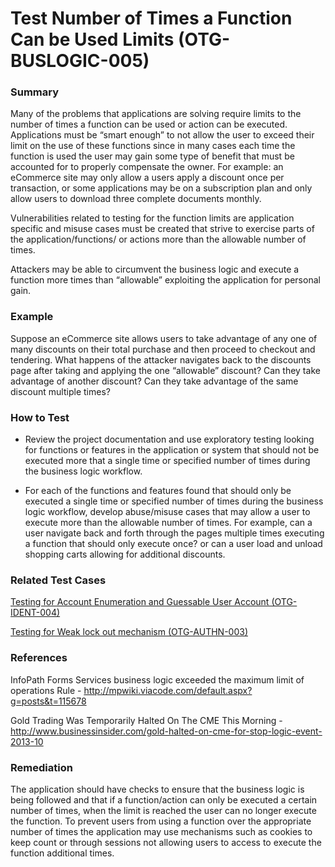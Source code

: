 # Test Number of Times a Function Can be Used Limits (OTG-BUSLOGIC-005)


### Summary

Many of the problems that applications are solving require limits to the number of times a function can be used or action can be executed. Applications must be “smart enough” to not allow the user to exceed their limit on the use of these functions since in many cases each time the function is used the user may gain some type of benefit that must be accounted for to properly compensate the owner. For example: an eCommerce site may only allow a users apply a discount once per transaction, or some applications may be on a subscription plan and only allow users to download three complete documents monthly.


Vulnerabilities related to testing for the function limits are application specific and misuse cases must be created that strive to exercise parts of the application/functions/ or actions more than the allowable number of times.


Attackers may be able to circumvent the business logic and execute a function more times than “allowable” exploiting the application for personal gain.


### Example

Suppose an eCommerce site allows users to take advantage of any one of many discounts on their total purchase and then proceed to checkout and tendering. What happens of the attacker navigates back to the discounts page after taking and applying the one “allowable” discount? Can they take advantage of another discount? Can they take advantage of the same discount multiple times?


### How to Test

* Review the project documentation and use exploratory testing looking for functions or features in the application or system that should not be executed more that a single time or specified number of times during the business logic workflow.

* For each of the functions and features found that should only be executed a single time or specified number of times during the business logic workflow, develop abuse/misuse cases that may allow a user to execute more than the allowable number of times. For example, can a user navigate back and forth through the pages multiple times executing a function that should only execute once? or can a user load and unload shopping carts allowing for additional discounts.


### Related Test Cases

[ Testing for Account Enumeration and Guessable User Account (OTG-IDENT-004) ](https://www.owasp.org/index.php/Testing_for_cookies_attributes_%28OTG-SESS-002%29)

[ Testing for Weak lock out mechanism (OTG-AUTHN-003)](https://www.owasp.org/index.php/Test_Session_Timeout_%28OTG-SESS-007%29)


### References

InfoPath Forms Services business logic exceeded the maximum limit of operations Rule - http://mpwiki.viacode.com/default.aspx?g=posts&t=115678

Gold Trading Was Temporarily Halted On The CME This Morning -
http://www.businessinsider.com/gold-halted-on-cme-for-stop-logic-event-2013-10


### Remediation

The application should have checks to ensure that the business logic is being followed and that if a function/action can only be executed a certain number of times, when the limit is reached the user can no longer execute the function. To prevent users from using a function over the appropriate number of times the application may use mechanisms such as cookies to keep count or through sessions not allowing users to access to execute the function additional times.
